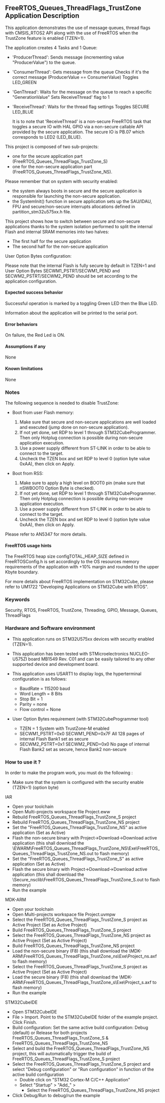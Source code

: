 
## <b>FreeRTOS_Queues_ThreadFlags_TrustZone Application Description</b>

This application demonstrates the use of message queues, thread flags with CMSIS_RTOS2 API along with the use of FreeRTOS when the TrustZone feature is enabled (TZEN=1).

The application creates 4 Tasks and 1 Queue:

  - 'ProducerThread': Sends message (incrementing value "ProducerValue") to the queue.

  - 'ConsumerThread': Gets message from the queue
                      Checks if it's the correct message (ProducerValue == ConsumerValue)
                      Toggles LED_GREEN

  - 'GenThread': Waits for the message on the queue to reach a specific "GenerationValue"
                 Sets ReceiveThread' flag to 1

  - 'ReceiveThread': Waits for the thread flag settings
                     Toggles SECURE LED_BLUE

    It is to note that 'ReceiveThread' is a non-secure FreeRTOS task that toggles a secure IO with HAL GPIO via a non-secure callable API provided by the secure application.
    The secure IO is PB.07 which corresponds to LED2 (LED_BLUE).

This project is composed of two sub-projects:

- one for the secure application part (FreeRTOS_Queues_ThreadFlags_TrustZone_S)
- one for the non-secure application part (FreeRTOS_Queues_ThreadFlags_TrustZone_NS).

Please remember that on system with security enabled:

- the system always boots in secure and the secure application is responsible for launching the non-secure application.
- the SystemInit() function in secure application sets up the SAU/IDAU, FPU and secure/non-secure interrupts allocations defined in partition_stm32u575xx.h file.

This project shows how to switch between secure and non-secure applications thanks to the system isolation performed to split the internal Flash and internal SRAM memories into two halves:

 - The first half for the secure application
 - The second half for the non-secure application

User Option Bytes configuration:

Please note that the internal Flash is fully secure by default in TZEN=1 and User Option Bytes SECWM1_PSTRT/SECWM1_PEND and SECWM2_PSTRT/SECWM2_PEND should be set according to the application configuration.

#### <b>Expected success behavior</b>

Successful operation is marked by a toggling Green LED then the Blue LED.

Information about the application will be printed to the serial port.

#### <b>Error behaviors</b>

On failure, the Red Led is ON.

#### <b>Assumptions if any</b>
None

#### <b>Known limitations</b>
None

### <b>Notes</b>
The following sequence is needed to disable TrustZone:

  - Boot from user Flash memory:
    1. Make sure that secure and non-secure applications are well loaded and executed (jump done on non-secure application).
    2. If not yet done, set RDP to level 1 through STM32CubeProgrammer. Then only Hotplug connection is possible during non-secure application execution.
    3. Use a power supply different from ST-LINK in order to be able to connect to the target.
    4. Uncheck the TZEN box and set RDP to level 0 (option byte value 0xAA), then click on Apply.

  - Boot from RSS:
    1. Make sure to apply a high level on BOOT0 pin (make sure that nSWBOOT0 Option Byte is checked).
    2. If not yet done, set RDP to level 1 through STM32CubeProgrammer. Then only Hotplug connection is possible during non-secure application execution.
    3. Use a power supply different from ST-LINK in order to be able to connect to the target.
    4. Uncheck the TZEN box and set RDP to level 0 (option byte value 0xAA), then click on Apply.

Please refer to AN5347 for more details.

#### <b>FreeRTOS usage hints</b>
The FreeRTOS heap size configTOTAL_HEAP_SIZE defined in FreeRTOSConfig.h is set accordingly to the
OS resources memory requirements of the application with +10% margin and rounded to the upper Kbyte boundary.

For more details about FreeRTOS implementation on STM32Cube, please refer to UM1722 "Developing Applications
on STM32Cube with RTOS".

### <b>Keywords</b>

Security, RTOS, FreeRTOS, TrustZone, Threading, GPIO, Message, Queues, ThreadFlags

### <b>Hardware and Software environment</b>

  - This application runs on STM32U575xx devices with security enabled (TZEN=1).
  - This application has been tested with STMicroelectronics NUCLEO-U575ZI board MB1549 Rev. C01
    and can be easily tailored to any other supported device and development board.

  - This application uses USART1 to display logs, the hyperterminal configuration is as follows:

      - BaudRate = 115200 baud
      - Word Length = 8 Bits
      - Stop Bit = 1
      - Parity = none
      - Flow control = None

  - User Option Bytes requirement (with STM32CubeProgrammer tool)

      - TZEN = 1                            System with TrustZone-M enabled
      - SECWM1_PSTRT=0x0  SECWM1_PEND=0x7F  All 128 pages of internal Flash Bank1 set as secure
      - SECWM2_PSTRT=0x1  SECWM2_PEND=0x0   No page of internal Flash Bank2 set as secure, hence Bank2 non-secure


### <b>How to use it ?</b>

In order to make the program work, you must do the following :

 - Make sure that the system is configured with the security enable (TZEN=1) (option byte)

IAR

 - Open your toolchain
 - Open Multi-projects workspace file Project.eww
 - Rebuild FreeRTOS_Queues_ThreadFlags_TrustZone_S project
 - Rebuild FreeRTOS_Queues_ThreadFlags_TrustZone_NS project
 - Set the "FreeRTOS_Queues_ThreadFlags_TrustZone_NS" as active application (Set as Active)
 - Flash the non-secure binary with Project->Download->Download active application
   (this shall download the \EWARM\FreeRTOS_Queues_ThreadFlags_TrustZone_NS\Exe\FreeRTOS_Queues_ThreadFlags_TrustZone_NS.out to flash memory)
 - Set the "FreeRTOS_Queues_ThreadFlags_TrustZone_S" as active application (Set as Active)
 - Flash the secure binary with Project->Download->Download active application
   (this shall download the \Secure_nsclib\FreeRTOS_Queues_ThreadFlags_TrustZone_S.out to flash memory)
 - Run the example


MDK-ARM

 - Open your toolchain
 - Open Multi-projects workspace file Project.uvmpw
 - Select the FreeRTOS_Queues_ThreadFlags_TrustZone_S project as Active Project (Set as Active Project)
 - Build FreeRTOS_Queues_ThreadFlags_TrustZone_S project
 - Select the FreeRTOS_Queues_ThreadFlags_TrustZone_NS project as Active Project (Set as Active Project)
 - Build FreeRTOS_Queues_ThreadFlags_TrustZone_NS project
 - Load the non-secure binary (F8)
   (this shall download the \MDK-ARM\FreeRTOS_Queues_ThreadFlags_TrustZone_ns\Exe\Project_ns.axf to flash memory)
 - Select the FreeRTOS_Queues_ThreadFlags_TrustZone_S project as Active Project (Set as Active Project)
 - Load the secure binary (F8)
   (this shall download the \MDK-ARM\FreeRTOS_Queues_ThreadFlags_TrustZone_s\Exe\Project_s.axf to flash memory)
 - Run the example


STM32CubeIDE

 - Open STM32CubeIDE
 - File > Import. Point to the STM32CubeIDE folder of the example project. Click Finish.
 - Build configuration: Set the same active build configuration: Debug (default) or Release for both projects FreeRTOS_Queues_ThreadFlags_TrustZone_S & FreeRTOS_Queues_ThreadFlags_TrustZone_NS
 - Select and build the FreeRTOS_Queues_ThreadFlags_TrustZone_NS project, this will automatically trigger the build of FreeRTOS_Queues_ThreadFlags_TrustZone_S project
 - Select the FreeRTOS_Queues_ThreadFlags_TrustZone_S project and select "Debug configuration" or "Run configuration" in function of the active build configuration
   - Double click on "STM32 Cortex-M C/C++ Application"
   - Select  "Startup" >  "Add_" >
     - Select the FreeRTOS_Queues_ThreadFlags_TrustZone_NS project
 - Click Debug/Run to debug/run the example
